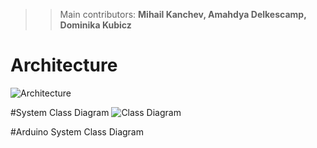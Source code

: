 >> Main contributors: **Mihail Kanchev, Amahdya Delkescamp, Dominika Kubicz**
# Architecture
![Architecture](https://i.imgur.com/B0XHQP4.jpg)

#System Class Diagram
![Class Diagram](https://i.imgur.com/Lj5W0nF.jpg)

#Arduino System Class Diagram

